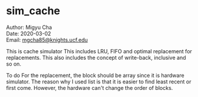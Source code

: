 # sim_cache
Author: Migyu Cha <br>
Date: 2020-03-02 <br>
Email: mgcha85@knights.ucf.edu <br>

This is cache simulator
This includes LRU, FIFO and optimal replacement for replacements.
This also includes the concept of write-back, inclusive and so on.


To do
For the replacement, the block should be array since it is hardware simulator.
The reason why I used list is that it is easier to find least recent or first come. However, the hardware can't change the order of blocks.

